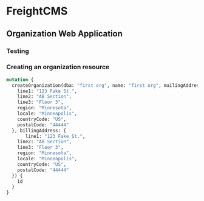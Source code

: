 # FreightCMS

## Organization Web Application

### Testing

### Creating an organization resource

```GraphQL
mutation {
  createOrganization(dba: "first org", name: "first org", mailingAddress: {
    line1: "123 Fake St.",
    line2: "AB Section",
    line3: "Floor 3",
    region: "Minnesota",
    locale: "Minneapolis",
    countryCode: "US",
    postalCode: "44444"
  }, billingAddress: {
       line1: "123 Fake St.",
    line2: "AB Section",
    line3: "Floor 3",
    region: "Minnesota",
    locale: "Minneapolis",
    countryCode: "US",
    postalCode: "44444"
  }) {
    id
  }
}
```
